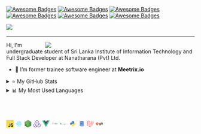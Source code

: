 [![Awesome Badges](https://img.shields.io/badge/welcome-👋_all-green.svg)]()
[![Awesome Badges](https://img.shields.io/badge/dedicate-🎯_goals-blue.svg)]()
[![Awesome Badges](https://img.shields.io/badge/learn-💻_coding-F1C40F.svg)]()
[![Awesome Badges](https://img.shields.io/badge/develop-🚀_fullstack-cc6888.svg)]()
[![Awesome Badges](https://img.shields.io/badge/interest-📟_frontend-brown.svg)]()
[![Awesome Badges](https://img.shields.io/badge/love-🌼_dreams-BB8FCE.svg)]()
<!--
//![](https://komarev.com/ghpvc/?username=ravindukariyapperuma&color=green)
-->
<!--
### Hi there 👋
-->
<img src="https://i.postimg.cc/52zZrV3V/my-name.gif">
<hr>

<!--
**ravindukariyapperuma/ravindukariyapperuma** is a ✨ _special_ ✨ repository because its `README.md` (this file) appears on your GitHub profile.
-->
<!--
Here are some ideas to get you started:
-->
<!--
<img align="right" width="400" src="https://octodex.github.com/images/scubatocat.png">
-->
<img align="right" width="400" src="https://i.postimg.cc/0jMRwvWr/ravindu-Working.gif">

Hi, I'm undergraduate student of Sri Lanka Institute of Information Technology and Full Stack Developer at Nanatharana (Pvt) Ltd.
<!-- I interest to learn real-time communication technologies like webRTC and customizing Jitsi and delivering different use cases of video conferencing. -->

- 🔭 I’m former trainee software engineer at **Meetrix.io**
<!--
- 🔭 I’m currently working on Meetrix.io
- 🌱 I’m currently learning ReactJS, NodeJS, Java
- 👯 I’m looking to collaborate on ...
- 🤔 I’m looking for help with ...
- 💬 Ask me about ...
- 📫 How to reach me: ...
- 😄 Pronouns: ...
- ⚡ Fun fact: ...
-->
<!--
![Image of Yaktocat](https://octodex.github.com/images/yaktocat.png)
-->
<!-- [![Top Langs](https://github-readme-stats.vercel.app/api/top-langs/?username=ravindukariyapperuma&layout=compact)]() -->
<details>
<summary>⭐ My GitHub Stats</summary>
<p align="left"> <img src="https://github-readme-stats.vercel.app/api?username=ravindukariyapperuma&show_icons=true&theme=light" alt="" />
  </details>
  <details>
<summary>📊 My Most Used Languages</summary>
<p align="left"> <img src="https://github-readme-stats.vercel.app/api/top-langs/?username=ravindukariyapperuma&layout=compact&theme=light" alt="" />
  </details>

<!--![Anurag's github stats](https://github-readme-stats.vercel.app/api?username=ravindukariyapperuma&show_icons=true&theme=merko) -->
<br><br><br>
<code><img height="20" src="https://raw.githubusercontent.com/github/explore/80688e429a7d4ef2fca1e82350fe8e3517d3494d/topics/javascript/javascript.png"></code>
<code><img height="20" src="https://raw.githubusercontent.com/github/explore/80688e429a7d4ef2fca1e82350fe8e3517d3494d/topics/react/react.png"></code>
<code><img height="20" src="https://raw.githubusercontent.com/github/explore/80688e429a7d4ef2fca1e82350fe8e3517d3494d/topics/nodejs/nodejs.png"></code>
<code><img height="20" src="https://raw.githubusercontent.com/github/explore/80688e429a7d4ef2fca1e82350fe8e3517d3494d/topics/redux/redux.png"></code>
<code><img height="20" src="https://raw.githubusercontent.com/github/explore/80688e429a7d4ef2fca1e82350fe8e3517d3494d/topics/vue/vue.png"></code>
<code><img height="20" src="https://raw.githubusercontent.com/github/explore/80688e429a7d4ef2fca1e82350fe8e3517d3494d/topics/java/java.png"></code>
<code><img height="20" src="https://raw.githubusercontent.com/github/explore/80688e429a7d4ef2fca1e82350fe8e3517d3494d/topics/mongodb/mongodb.png"></code>
<code><img height="20" src="https://raw.githubusercontent.com/github/explore/80688e429a7d4ef2fca1e82350fe8e3517d3494d/topics/python/python.png"></code>
<code><img height="20" src="https://raw.githubusercontent.com/github/explore/80688e429a7d4ef2fca1e82350fe8e3517d3494d/topics/sql/sql.png"></code>
<code><img height="20" src="https://raw.githubusercontent.com/github/explore/80688e429a7d4ef2fca1e82350fe8e3517d3494d/topics/laravel/laravel.png"></code>
<code><img height="20" src="https://raw.githubusercontent.com/github/explore/80688e429a7d4ef2fca1e82350fe8e3517d3494d/topics/git/git.png"></code>


